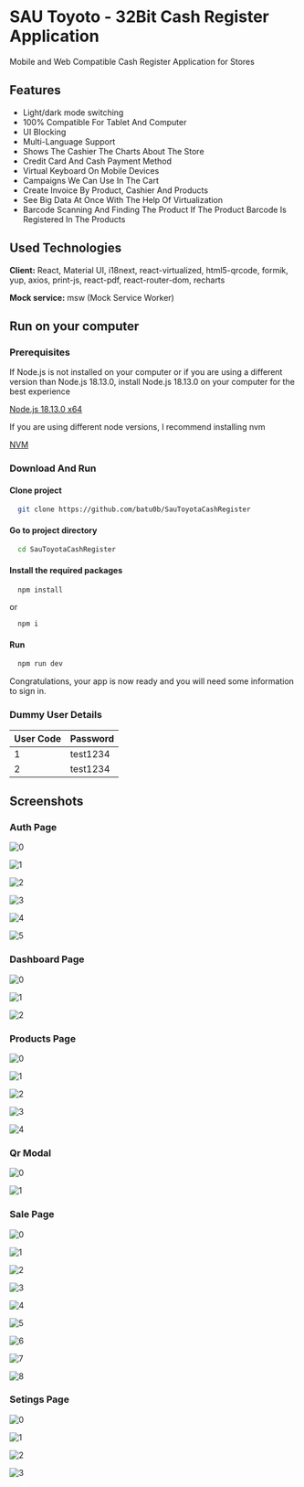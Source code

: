 
# SAU Toyoto - 32Bit Cash Register Application 

Mobile and Web Compatible Cash Register Application for Stores


## Features

- Light/dark mode switching
- 100% Compatible For Tablet And Computer
- UI Blocking
- Multi-Language Support
- Shows The Cashier The Charts About The Store
- Credit Card And Cash Payment Method
- Virtual Keyboard On Mobile Devices
- Campaigns We Can Use In The Cart
- Create Invoice By Product, Cashier And Products
- See Big Data At Once With The Help Of Virtualization
- Barcode Scanning And Finding The Product If The Product Barcode Is Registered In The Products


  
## Used Technologies

**Client:** React, Material UI, i18next, react-virtualized, html5-qrcode, formik, yup, axios, print-js, react-pdf, react-router-dom, recharts

**Mock service:** msw (Mock Service Worker)

  
## Run on your computer

### Prerequisites

If Node.js is not installed on your computer or if you are using a different version than Node.js 18.13.0, install Node.js 18.13.0 on your computer for the best experience

[Node.js 18.13.0 x64](https://nodejs.org/dist/v18.13.0/node-v18.13.0-x64.msi)


If you are using different node versions, I recommend installing nvm 

[NVM](https://github.com/nvm-sh/nvm)

### Download And Run
#### Clone project

```bash
  git clone https://github.com/batu0b/SauToyotaCashRegister
```

#### Go to project directory

```bash
  cd SauToyotaCashRegister
```

#### Install the required packages

```bash
  npm install
```
or
```bash
  npm i
```

#### Run

```bash
  npm run dev
```

Congratulations, your app is now ready and you will need some information to sign in.

### Dummy User Details

  |User Code|Password|   
|---|---|
| 1  | test1234  |   
 | 2 | test1234  |   

 
## Screenshots
### Auth Page
![0](https://github.com/batu0b/SauToyotaCashRegister/blob/main/screenshots/AuthPage/mobile-0.png)

![1](https://github.com/batu0b/SauToyotaCashRegister/blob/main/screenshots/AuthPage/mobile-1.png)

![2](https://github.com/batu0b/SauToyotaCashRegister/blob/main/screenshots/AuthPage/mobile-2.png)

![3](https://github.com/batu0b/SauToyotaCashRegister/blob/main/screenshots/AuthPage/mobile-3.png)

![4](https://github.com/batu0b/SauToyotaCashRegister/blob/main/screenshots/AuthPage/mobile-4.png)

![5](https://github.com/batu0b/SauToyotaCashRegister/blob/main/screenshots/AuthPage/mobile-5.png)
### Dashboard Page
![0](https://github.com/batu0b/SauToyotaCashRegister/blob/main/screenshots/DashboardPage/mobile-0.png)

![1](https://github.com/batu0b/SauToyotaCashRegister/blob/main/screenshots/DashboardPage/mobile-1.png)

![2](https://github.com/batu0b/SauToyotaCashRegister/blob/main/screenshots/DashboardPage/mobile-2.png)

### Products Page

![0](https://github.com/batu0b/SauToyotaCashRegister/blob/main/screenshots/ProductsPage/mobile-0.png)

![1](https://github.com/batu0b/SauToyotaCashRegister/blob/main/screenshots/ProductsPage/mobile-1.png)

![2](https://github.com/batu0b/SauToyotaCashRegister/blob/main/screenshots/ProductsPage/mobile-2.png)

![3](https://github.com/batu0b/SauToyotaCashRegister/blob/main/screenshots/ProductsPage/mobile-3.png)

![4](https://github.com/batu0b/SauToyotaCashRegister/blob/main/screenshots/ProductsPage/mobile-4.png)

### Qr Modal
![0](https://github.com/batu0b/SauToyotaCashRegister/blob/main/screenshots/QrModal/mobile-0.png)

![1](https://github.com/batu0b/SauToyotaCashRegister/blob/main/screenshots/QrModal/mobile-1.png)

### Sale Page

![0](https://github.com/batu0b/SauToyotaCashRegister/blob/main/screenshots/SalePage/mobile-0.png)

![1](https://github.com/batu0b/SauToyotaCashRegister/blob/main/screenshots/SalePage/mobile-1.png)

![2](https://github.com/batu0b/SauToyotaCashRegister/blob/main/screenshots/SalePage/mobile-2.png)

![3](https://github.com/batu0b/SauToyotaCashRegister/blob/main/screenshots/SalePage/mobile-3.png)

![4](https://github.com/batu0b/SauToyotaCashRegister/blob/main/screenshots/SalePage/mobile-4.jpeg)

![5](https://github.com/batu0b/SauToyotaCashRegister/blob/main/screenshots/SalePage/mobile-5.png)

![6](https://github.com/batu0b/SauToyotaCashRegister/blob/main/screenshots/SalePage/mobile-6.png)

![7](https://github.com/batu0b/SauToyotaCashRegister/blob/main/screenshots/SalePage/mobile-7.png)

![8](https://github.com/batu0b/SauToyotaCashRegister/blob/main/screenshots/SalePage/mobile-8.png)

### Setings Page 
![0](https://github.com/batu0b/SauToyotaCashRegister/blob/main/screenshots/SettingsPage/mobile-0.png)

![1](https://github.com/batu0b/SauToyotaCashRegister/blob/main/screenshots/SettingsPage/mobile-1.png)

![2](https://github.com/batu0b/SauToyotaCashRegister/blob/main/screenshots/SettingsPage/mobile-2.png)

![3](https://github.com/batu0b/SauToyotaCashRegister/blob/main/screenshots/SettingsPage/mobile-3.png)